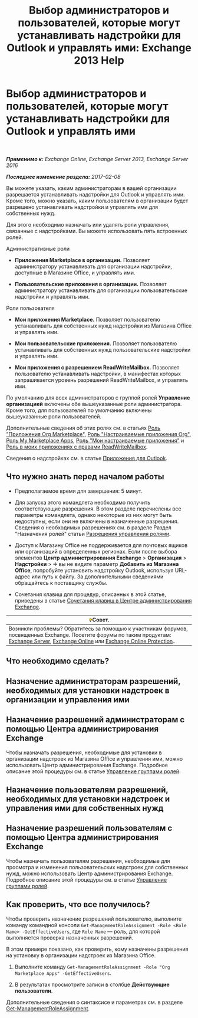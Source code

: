 ﻿---
title: 'Выбор администраторов и пользователей, которые могут устанавливать надстройки для Outlook и управлять ими: Exchange 2013 Help'
TOCTitle: Выбор администраторов и пользователей, которые могут устанавливать надстройки для Outlook и управлять ими
ms:assetid: 7ee4302d-b8bb-40a0-9810-10d3a0271bcb
ms:mtpsurl: https://technet.microsoft.com/ru-ru/library/JJ943754(v=EXCHG.150)
ms:contentKeyID: 52061237
ms.date: 04/30/2018
mtps_version: v=EXCHG.150
ms.translationtype: HT
---

# Выбор администраторов и пользователей, которые могут устанавливать надстройки для Outlook и управлять ими

 

_**Применимо к:** Exchange Online, Exchange Server 2013, Exchange Server 2016_

_**Последнее изменение раздела:** 2017-02-08_

Вы можете указать, каким администраторам в вашей организации разрешается устанавливать надстройки для Outlook и управлять ими. Кроме того, можно указать, каким пользователям в организации будет разрешено устанавливать надстройки и управлять ими для собственных нужд.

Для этого необходимо назначать или удалять роли управления, связанные с надстройками. Вы можете использовать пять встроенных ролей.

Административные роли

  - **Приложения Marketplace в организации.** Позволяет администратору устанавливать для организации надстройки, доступные в Магазине Office, и управлять ими.

  - **Пользовательские приложения в организации.** Позволяет администратору устанавливать для организации пользовательские надстройки и управлять ими.

Роли пользователя

  - **Мои приложения Marketplace.** Позволяет пользователю устанавливать для собственных нужд надстройки из Магазина Office и управлять ими.

  - **Мои пользовательские приложения.** Позволяет пользователю устанавливать для собственных нужд пользовательские надстройки и управлять ими.

  - **Мои приложения с разрешением ReadWriteMailbox.** Позволяет пользователю устанавливать надстройки, в манифестах которых запрашивается уровень разрешений ReadWriteMailbox, и управлять ими.

По умолчанию для всех администраторов с группой ролей **Управление организацией** включены обе вышеуказанные роли администратора. Кроме того, для пользователей по умолчанию включены вышеуказанные роли пользователей.

Дополнительные сведения об этих ролях см. в статьях [Роль "Приложения Org Marketplace"](org-marketplace-apps-role-exchange-2013-help.md), [Роль "Настраиваемые приложения Org"](org-custom-apps-role-exchange-2013-help.md), [Роль My Marketplace Apps](my-marketplace-apps-role-exchange-2013-help.md), [Роль "Мои настраиваемые приложения"](my-custom-apps-role-exchange-2013-help.md) и [Роль в моих приложениях с правами ReadWriteMailbox](my-readwritemailbox-apps-role-exchange-2013-help.md).

Сведения о надстройках см. в статье [Приложения для Outlook](add-ins-for-outlook-exchange-2013-help.md).

## Что нужно знать перед началом работы

  - Предполагаемое время для завершения: 5 минут.

  - Для запуска этого командлета необходимо получить соответствующие разрешения. В этом разделе перечислены все параметры командлета, однако некоторые из них могут быть недоступны, если они не включены в назначенные разрешения. Сведения о необходимых разрешениях см. в разделе Раздел "Назначения ролей" статьи [Разрешения управления ролями](role-management-permissions-exchange-2013-help.md).

  - Доступ к Магазину Office не поддерживается для почтовых ящиков или организаций в определенных регионах. Если после выбора элементов **Центр администрирования Exchange** \> **Организация** \> **Надстройки** \> ![Значок добавления](images/JJ218640.c1e75329-d6d7-4073-a27d-498590bbb558(EXCHG.150).gif "Значок добавления") вы не видите параметр **Добавить из Магазина Office**, попробуйте установить надстройку Outlook, используя URL-адрес или путь к файлу. За дополнительными сведениями обращайтесь к поставщику службы.

  - Сочетания клавиш для процедур, описанных в этой статье, приведены в статье [Сочетания клавиш в Центре администрирования Exchange](keyboard-shortcuts-in-the-exchange-admin-center-exchange-online-protection-help.md).

<table>
<thead>
<tr class="header">
<th><img src="images/Bb124558.tip(EXCHG.150).gif" title="Совет" alt="Совет" />Совет.</th>
</tr>
</thead>
<tbody>
<tr class="odd">
<td>Возникли проблемы? Обратитесь за помощью к участникам форумов, посвященных Exchange. Посетите форумы по таким продуктам: <a href="https://go.microsoft.com/fwlink/p/?linkid=60612">Exchange Server</a>, <a href="https://go.microsoft.com/fwlink/p/?linkid=267542">Exchange Online</a> или <a href="https://go.microsoft.com/fwlink/p/?linkid=285351">Exchange Online Protection</a>..</td>
</tr>
</tbody>
</table>


## Что необходимо сделать?

## Назначение администраторам разрешений, необходимых для установки надстроек в организации и управления ими

## Назначение разрешений администраторам с помощью Центра администрирования Exchange

Чтобы назначать разрешения, необходимые для установки в организации надстроек из Магазина Office и управления ими, можно использовать Центр администрирования Exchange. Подробное описание этой процедуры см. в статье [Управление группами ролей](manage-role-groups-exchange-2013-help.md).

## Назначение пользователям разрешений, необходимых для установки надстроек и управления ими для собственных нужд

## Назначение разрешений пользователям с помощью Центра администрирования Exchange

Чтобы назначать пользователям разрешения, необходимые для просмотра и изменения пользовательских надстроек для собственных нужд, можно использовать Центр администрирования Exchange. Подробное описание этой процедуры см. в статье [Управление группами ролей](manage-role-groups-exchange-2013-help.md).

## Как проверить, что все получилось?

Чтобы проверить назначение разрешений пользователю, выполните команду командной консоли `Get-ManagementRoleAssignment -Role <Role Name> -GetEffectiveUsers`, где `Role Name` — роль, для которой выполняется проверка назначенных разрешений.

В этом примере показано, как проверить, кому назначены разрешения на установку в организации надстроек из Магазина Office.

1.  Выполните команду `Get-ManagementRoleAssignment -Role "Org Marketplace Apps" -GetEffectiveUsers`.

2.  В результатах просмотрите записи в столбце **Действующие пользователи**.

Дополнительные сведения о синтаксисе и параметрах см. в разделе [Get-ManagementRoleAssignment](https://technet.microsoft.com/ru-ru/library/dd351024\(v=exchg.150\)).

